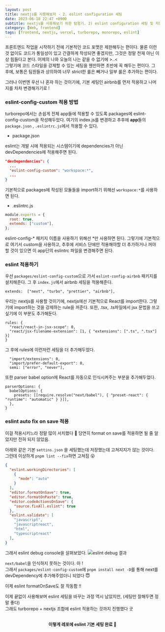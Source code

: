 ```yaml
---
layout: post
title: nextjs를 사용해보자 - 2. eslint configuration 세팅
date: 2023-06-18 22:47 +0900
subtitle: nextjs를 사용해보기 위한 탐험기. 2) eslint configuration 세팅 및 자동 적용
category: [Web, frontend]
tags: [frontend, nextjs, vercel, turborepo, monorepo, eslint]
---
```


프론트엔드 작업을 시작하기 전에 기본적인 코드 포맷은 제한해두는 편이다.
물론 이런 것 없이도 코드가 통일성이 있고 간결하게 작성되면 좋겠지만, 그것은 정말 천재 아닌 이상 힘들다고 본다.
어제의 나와 오늘의 나는 같을 수 없기에 >..< <br />
그렇기에 코드 스타일을 강제할 수 있는 세팅을 웬만하면 초반에 꼭 해두는 편이다.
그 후에, 보통은 팀원들과 상의하여 너무 strict한 룰은 빼거나 일부 룰은 추가하는 편이다.

그러나 이번엔 우선 나 혼자 하는 것이기에, 기본 세팅인 airbnb를 먼저 적용하고 나머지를 차차 변경해가기로 !


### eslint-config-custom 적용 방법

turborepo에서는 손쉽게 전체 app들에 적용할 수 있도록 packages에 eslint-config-custom을 작성해두었다.
여기의 index.js를 변경하고 추후에 **app**들의 ```package.json``` , ```.eslintrc.js```에서 적용할 수 있다.


- package.json

eslint는 개발 시에 적용되는 시스템이기에 dependencies가 아닌 devDependencies에 적용해주면 된다.
```json
"devDependencies": {
  ...
  "eslint-config-custom": "workspace:*", 
  ...
}
```
기본적으로 packages에 작성된 모듈들을 import하기 위해선 `workspace:*`를 사용하면 된다.


-  .eslintrc.js

```js
module.exports = {
  root: true,
  extends: ["custom"],
};
```
eslint-config-* 패키지 이름을 사용하기 위해선 *만 사용하면 된다. 그렇기에 기본적으로 여기서 custom을 사용하고,
추후에 서비스 단에만 적용해야할 더 추가하거나 꺼야 할 것이 있으면 이 app단의 eslintrc 파일을 변경해주면 된다. 


### eslint 적용하기
우선 `packages/eslint-config-custom`으로 가서  `eslint-config-airbnb` 패키지를 설치해준다.
그 후 `index.js`에서 airbnb 세팅을 적용해준다.
```
extends:  ["next", "turbo", "prettier", "airbnb"],
```

우리는 nextjs를 사용할 것이기에, nextjs에선 기본적으로 React를 import한다.
그렇기에 import하는 것을 강제하는 rule을 꺼준다.
또한, .tsx, .ts파일에서 jsx 문법을 쓰고 싶기에 이 부분도 추가해둔다.

```
rules: { 
  "react/react-in-jsx-scope": 0,
  "react/jsx-filename-extension": [1, { "extensions": [".ts", ".tsx"] }]
}
```

그 후에 rules에 이런저런 세팅을 더 추가해두었다.
```
  "import/extensions": 0,
  "import/prefer-default-export": 0,
  semi: ["error", "never"],
```

또한 parser babel option에 React를 자동으로 인식시켜주는 부분을 추가해두었다.
```
parserOptions: {
  babelOptions: {
    presets: [[require.resolve("next/babel"), { "preset-react": { "runtime": "automatic" } }]],
  },
}
```

### eslint auto fix on save 적용

이걸 적용시키느라 정말 많이 서치했다 🫠 당연히 format on save를 적용하면 될 줄 알았지만 전혀 되지 않았음.

아래와 같은 기본 `settins.json` 을 세팅했는데 저장했는데 고쳐지지가 않는 것이다. <br />
그런데 이상하게 `pnpm lint --fix`하면 고쳐짐 😮

```json
{
  "eslint.workingDirectories": [
    {
      "mode": "auto"
    }
  ],
  "editor.formatOnSave": true,
  "editor.formatOnPaste": true,
  "editor.codeActionsOnSave": {
    "source.fixAll.eslint": true
  },
  "eslint.validate": [
    "javascript",
    "javascriptreact",
    "html",
    "typescriptreact"
  ],
}
```

그래서 eslint debug console을 살펴보았다.
![eslint debug 결과](https://github.com/lalalse/lalalse.github.io/assets/129953891/836a55bf-8459-4423-9a87-e39d71ca013b)

`next/babel`을 인식하지 못하는 것이다. 아 ! <br />
그래서 `packages/eslint-config-custom`에
`pnpm install next -D`를 통해 next를 devDependency에 추가해주었더니 되었다 😇

이제 eslint formatOnSave도 잘 작동함 !!

이제 끝없이 사용해보며 eslint 세팅을 바꾸는 과정 역시 남았지만, (세팅만 잘해두면 정말 좋다)<br />
그래도 turborepo + nextjs 조합에 eslint 적용하는 것까지 진행했다 굿 


<br />
<div align="center" style="font-weight: bold;">
이렇게 레포에 eslint 기본 세팅 완료 🩵
</div>

